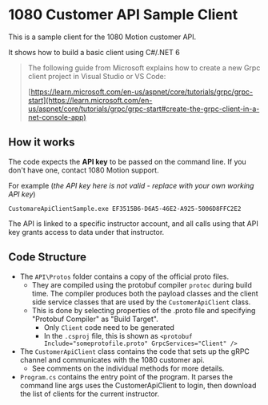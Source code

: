 # 1080 Customer API Sample Client

This is a sample client for the 1080 Motion customer API.

It shows how to build a basic client using C#/.NET 6 

> The following guide from Microsoft explains how to create a new Grpc client project in Visual Studio or VS Code:
> 
> [https://learn.microsoft.com/en-us/aspnet/core/tutorials/grpc/grpc-start](https://learn.microsoft.com/en-us/aspnet/core/tutorials/grpc/grpc-start#create-the-grpc-client-in-a-net-console-app)


## How it works

The code expects the **API key** to be passed on the command line. If you don't have one, contact 1080 Motion support.

For example (*the API key here is not valid - replace with your own working API key*)

    CustomareApiClientSample.exe EF3515B6-D6A5-46E2-A925-5006D8FFC2E2

The API is linked to a specific instructor account, and all calls using that API key grants access to data
under that instructor.


## Code Structure

* The `API\Protos` folder contains a copy of the official proto files. 
    * They are compiled using the protobuf compiler `protoc` during build time. 
      The compiler produces both the payload classes and the client side service classes 
      that are used by the `CustomerApiClient` class.
    * This is done by selecting properties of the .proto file and specifying "Protobuf Compiler" as "Build Target".
      * Only `Client` code need to be generated
      * In the `.csproj` file, this is shown as `<protobuf Include="someprotofile.proto" GrpcServices="Client" />`
* The `CustomerApiClient` class contains the code that sets up the gRPC channel 
  and communicates with the 1080 customer api.
  * See comments on the individual methods for more details.
* `Program.cs` contains the entry point of the program. It parses the command line args uses the CustomerApiClient to 
  login, then download the list of clients for the current instructor.

